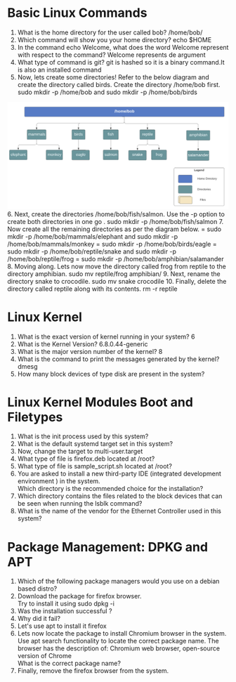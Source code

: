 # Basic Linux Commands
1. What is the home directory for the user called bob? 
/home/bob/
2. Which command will show you your home directory? echo $HOME
3. In the command echo Welcome, what does the word Welcome represent with respect to the command?   Welcome represents de argument 
4. What type of command is git? git is hashed so it is a binary command.It is also an installed command
5. Now, lets create some directories! Refer to the below diagram and create the directory called birds. Create the directory /home/bob first.   
sudo mkdir -p /home/bob  and  sudo mkdir -p /home/bob/birds	

![dir](caleston_dir1.png)
6. Next, create the directories /home/bob/fish/salmon.
Use the -p option to create both directories in one go .   sudo mkdir -p /home/bob/fish/salmon
7. Now create all the remaining directories as per the diagram below.
= sudo mkdir -p /home/bob/mammals/elephant   and   sudo mkdir -p /home/bob/mammals/monkey
= sudo mkdir -p /home/bob/birds/eagle
= sudo mkdir -p /home/bob/reptile/snake  and  sudo mkdir -p /home/bob/reptile/frog
= sudo mkdir -p /home/bob/amphibian/salamander
8. Moving along. Lets now move the directory called frog from reptile to the directory amphibian. sudo mv reptile/frog amphibian/
9. Next, rename the directory snake to crocodile. sudo mv snake crocodile
10. Finally, delete the directory called reptile along with its contents. rm -r reptile

# Linux Kernel
1. What is the exact version of kernel running in your system? 6
2. What is the Kernel Version? 6.8.0.44-generic
3. What is the major version number of the kernel? 8
4. What is the command to print the messages generated by the kernel? dmesg
5. How many block devices of type disk are present in the system?

# Linux Kernel Modules Boot and Filetypes
1. What is the init process used by this system? 
2. What is the default systemd target set in this system?
3. Now, change the target to multi-user.target
4. What type of file is firefox.deb located at /root?
5. What type of file is sample_script.sh located at /root?
6. You are asked to install a new third-party IDE (integrated development environment ) in the system.  
Which directory is the recommended choice for the installation?
7. Which directory contains the files related to the block devices that can be seen when running the lsblk command?
8. What is the name of the vendor for the Ethernet Controller used in this system?

# Package Management: DPKG and APT
1. Which of the following package managers would you use on a debian based distro?
2. Download the package for firefox browser.  
Try to install it using sudo dpkg -i
3. Was the installation successful ?
4. Why did it fail?
5. Let's use apt to install it firefox
6. Lets now locate the package to install Chromium browser in the system.  
Use apt search functionality to locate the correct package name.
The browser has the description of: Chromium web browser, open-source version of Chrome  
What is the correct package name?
7. Finally, remove the firefox browser from the system.

